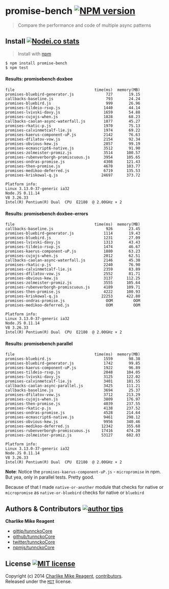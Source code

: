 # promise-bench [![NPM version][npmjs-shields]][npmjs-url]
> Compare the performance and code of multiple async patterns

## Install [![Nodei.co stats][npmjs-install]][npmjs-url]
> Install with [npm](https://npmjs.org)

```
$ npm install promise-bench
$ npm test
```

#### Results: promisebench doxbee
```
file                                   time(ms)  memory(MB)
promises-bluebird-generator.js              727       19.15
callbacks-baseline.js                       793       24.24
promises-bluebird.js                        999       26.96
promises-tildeio-rsvp.js                   1440       44.14
promises-lvivski-davy.js                   1659       54.88
promises-cujojs-when.js                    1828       68.23
callbacks-caolan-async-waterfall.js        1877       45.27
promises-rkatic-p.js                       1970       75.13
promises-calvinmetcalf-lie.js              1974       69.22
promises-kaerus-component-uP.js            2142       76.63
promises-dfilatov-vow.js                   2154       92.34
promises-obvious-kew.js                    2857       99.19
promises-ecmascript6-native.js             3512       91.90
promises-zolmeister-promiz.js              3514      100.57
promises-rubenverborgh-promiscuous.js      3954      105.65
promises-ondras-promise.js                 4308      121.43
promises-then-promise.js                   4670      103.77
promises-medikoo-deferred.js               6719      135.53
promises-kriskowal-q.js                   24697      373.72

Platform info:
Linux 3.13.0-37-generic ia32
Node.JS 0.11.14
V8 3.26.33
Intel(R) Pentium(R) Dual  CPU  E2180  @ 2.00GHz × 2
```

#### Results: promisebench doxbee-errors
```
file                                   time(ms)  memory(MB)
callbacks-baseline.js                       926       23.45
promises-bluebird-generator.js             1114       19.43
promises-bluebird.js                       1231       27.09
promises-lvivski-davy.js                   1313       43.43
promises-tildeio-rsvp.js                   1474       46.67
promises-kaerus-component-uP.js            1880       63.23
promises-cujojs-when.js                    2012       62.51
callbacks-caolan-async-waterfall.js        2146       45.30
promises-rkatic-p.js                       2240       76.90
promises-calvinmetcalf-lie.js              2359       83.89
promises-dfilatov-vow.js                   2552       81.71
promises-obvious-kew.js                    3137      112.25
promises-zolmeister-promiz.js              3555      105.64
promises-rubenverborgh-promiscuous.js      4189      109.71
promises-then-promise.js                   4222      100.93
promises-kriskowal-q.js                   22253      422.80
promises-ondras-promise.js                  OOM         OOM
promises-medikoo-deferred.js                OOM         OOM

Platform info:
Linux 3.13.0-37-generic ia32
Node.JS 0.11.14
V8 3.26.33
Intel(R) Pentium(R) Dual  CPU  E2180  @ 2.00GHz × 2
```

#### Results: promisebench parallel
```
file                                   time(ms)  memory(MB)
promises-bluebird.js                       1559       98.38
promises-bluebird-generator.js             1742       99.85
promises-kaerus-component-uP.js            1922       96.89
promises-tildeio-rsvp.js                   2048      104.05
promises-lvivski-davy.js                   3125      122.02
promises-calvinmetcalf-lie.js              3401      181.55
callbacks-caolan-async-parallel.js         3425      111.21
callbacks-baseline.js                      3694       25.37
promises-dfilatov-vow.js                   3712      213.29
promises-cujojs-when.js                    3809      176.97
promises-then-promise.js                   4039      237.55
promises-rkatic-p.js                       4138      237.52
promises-ondras-promise.js                 4528      214.64
promises-ecmascript6-native.js             9461      298.12
promises-obvious-kew.js                    9956      340.46
promises-medikoo-deferred.js              12342      355.68
promises-rubenverborgh-promiscuous.js     17416      474.20
promises-zolmeister-promiz.js             53127      602.03

Platform info:
Linux 3.13.0-37-generic ia32
Node.JS 0.11.14
V8 3.26.33
Intel(R) Pentium(R) Dual  CPU  E2180  @ 2.00GHz × 2
```
**Note**: Notice the `promises-kaerus-component-uP.js` - `micropromise` in npm. But yea, only in parallel tests. Pretty good.

Because of that I made `native-or-another` module that checks for native or `micropromise` as `native-or-bluebird` checks for native or `bluebird`


## Authors & Contributors [![author tips][author-gittip-img]][author-gittip]

**Charlike Mike Reagent**
+ [gittip/tunnckoCore][author-gittip]
+ [github/tunnckoCore][author-github]
+ [twitter/tunnckoCore][author-twitter]
+ [npmjs/tunnckoCore][author-npmjs]


## License [![MIT license][license-img]][license-url]
Copyright (c) 2014 [Charlike Mike Reagent][author-website], [contributors](https://github.com/tunnckoCore/promise-bench/graphs/contributors).  
Released under the [`MIT`][license-url] license.



[npmjs-url]: http://npm.im/promise-bench
[npmjs-shields]: http://img.shields.io/npm/v/promise-bench.svg
[npmjs-install]: https://nodei.co/npm/promise-bench.svg?mini=true

[coveralls-url]: https://coveralls.io/r/tunnckoCore/promise-bench?branch=master
[coveralls-shields]: https://img.shields.io/coveralls/tunnckoCore/promise-bench.svg

[license-url]: https://github.com/tunnckoCore/promise-bench/blob/master/license.md
[license-img]: http://img.shields.io/badge/license-MIT-blue.svg

[travis-url]: https://travis-ci.org/tunnckoCore/promise-bench
[travis-img]: https://travis-ci.org/tunnckoCore/promise-bench.svg?branch=master

[depstat-url]: https://david-dm.org/tunnckoCore/promise-bench
[depstat-img]: https://david-dm.org/tunnckoCore/promise-bench.svg

[author-gittip-img]: http://img.shields.io/gittip/tunnckoCore.svg
[author-gittip]: https://www.gittip.com/tunnckoCore
[author-github]: https://github.com/tunnckoCore
[author-twitter]: https://twitter.com/tunnckoCore

[author-website]: http://www.whistle-bg.tk
[author-npmjs]: https://npmjs.org/~tunnckocore

[cobody-url]: https://github.com/tj/co-body
[mocha-url]: https://github.com/tj/mocha
[rawbody-url]: https://github.com/stream-utils/raw-body
[multer-url]: https://github.com/expressjs/multer
[express-url]: https://github.com/strongloop/express
[formidable-url]: https://github.com/felixge/node-formidable
[co-url]: https://github.com/tj/co
[extend-url]: https://github.com/justmoon/node-extend
[csp-report]: https://mathiasbynens.be/notes/csp-reports
